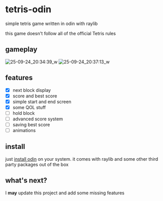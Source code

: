 # tetris-odin
simple tetris game written in odin with raylib

this game doesn't follow all of the official Tetris rules

## gameplay
![25-09-24_20:34:39_w](https://github.com/user-attachments/assets/f88c5f5e-6508-40e9-af68-ae10b45d50e2)
![25-09-24_20:37:13_w](https://github.com/user-attachments/assets/cce7246c-4f91-498a-8874-790ea1d910ec)

## features
- [x] next block display
- [x] score and best score
- [x] simple start and end screen
- [x] some QOL stuff
- [ ] hold block
- [ ] advanced score system
- [ ] saving best score
- [ ] animations

## install
just [install odin](odin-lang.org/docs/install) on your system.
it comes with raylib and some other third party packages out of the box

## what's next?
I **may** update this project and add some missing features
